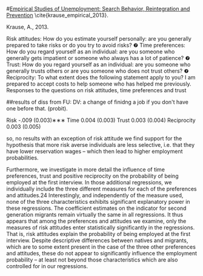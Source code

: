 #[Empirical Studies of Unemployment: Search Behavior, Reintegration and Prevention](http://www.diss.fu-berlin.de/diss/servlets/MCRFileNodeServlet/FUDISS_derivate_000000013593/0_dissertation_AK_vfinal_online.pdf?hosts=local) \cite{krause_empirical_2013}.


Krause, A., 2013. 


 Risk attitudes: How do you estimate yourself personally: are you generally prepared
to take risks or do you try to avoid risks?
❼ Time preferences: How do you regard yourself as an individual: are you someone
who generally gets impatient or someone who always has a lot of patience?
❼ Trust: How do you regard yourself as an individual: are you someone who generally
trusts others or are you someone who does not trust others?
❼ Reciprocity: To what extent does the following statement apply to you? I am prepared
to accept costs to help someone who has helped me previously.
Responses to the questions on risk attitudes, time preferences and trust

##results of diss from FU:
DV: a change of finidng a job if you don't have one before that. (probit).

Risk -.009
(0.003)∗∗∗
Time 0.004
(0.003)
Trust 0.003
(0.004)
Reciprocity 0.003
(0.005)

so, no results with an exception of risk attitude
we find support for the hypothesis that more risk averse individuals are
less selective, i.e. that they have lower reservation wages – which then lead to higher
employment probabilities.

Furthermore, we investigate in more detail the influence of time preferences, trust and
positive reciprocity on the probability of being employed at the first interview. In those
additional regressions, we individually include the three different measures for each of the
preferences and attitudes.24 Interestingly, and independently of the measure used, none
of the three characteristics exhibits significant explanatory power in these regressions.
The coefficient estimates on the indicator for second generation migrants remain virtually
the same in all regressions. It thus appears that among the preferences and attitudes
we examine, only the measures of risk attitudes enter statistically significantly in the
regressions. That is, risk attitudes explain the probability of being employed at the first
interview. Despite descriptive differences between natives and migrants, which are to
some extent present in the case of the three other preferences and attitudes, these do not
appear to significantly influence the employment probability – at least not beyond those
characteristics which are also controlled for in our regressions.